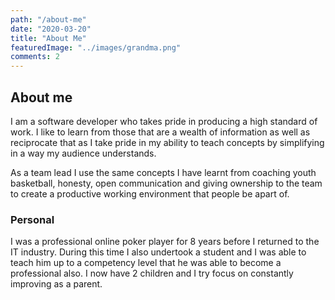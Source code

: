 ```yaml
---
path: "/about-me"
date: "2020-03-20"
title: "About Me"
featuredImage: "../images/grandma.png"
comments: 2
---
```


## About me

I am a software developer who takes pride in producing a high standard of work.  I like to 
learn from those that are a wealth of information as well as reciprocate that as I take pride
in my ability to teach concepts by simplifying in a way my audience understands.  

As a team lead I use the same concepts I have learnt from coaching youth basketball, honesty, open communication and giving ownership to the team to create a productive working environment that people be apart of.

### Personal

I was a professional online poker player for 8 years before I returned to the IT industry.
During this time I also undertook a student and I was able to teach him up to a competency level that he was able to become a professional also.  I now have 2 children and I try focus on constantly improving as a parent.
